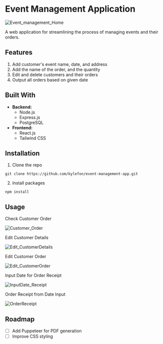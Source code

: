 # Event Management Application

![Event_management_Home](https://github.com/kylefon/event-management-app/assets/100178498/1f7e1501-57c9-40c1-9d9f-240cbb8eb739)

A web application for streamlining the process of managing events and their orders. 

## Features
1. Add customer's event name, date, and address
2. Add the name of the order, and the quantity
3. Edit and delete customers and their orders 
4. Output all orders based on given date

## Built With
- **Backend:**
  - Node.js
  - Express.js
  - PostgreSQL
- **Frontend:**
  - React.js
  - Tailwind CSS

## Installation
1. Clone the repo
```
git clone https://github.com/kylefon/event-management-app.git
```

2. Install packages
```
npm install
```

## Usage 

Check Customer Order

![Customer_Order](https://github.com/kylefon/event-management-app/assets/100178498/0976c2cb-45e1-44f8-9fd4-4cba2f101c7c)

Edit Customer Details

![Edit_CustomerDetails](https://github.com/kylefon/event-management-app/assets/100178498/c2a591a2-7ada-46b6-8444-8804b5b05ce2)

Edit Customer Order

![Edit_CustomerOrder](https://github.com/kylefon/event-management-app/assets/100178498/65beaca6-0dc8-4a07-b418-9b84a6de3e12)

Input Date for Order Receipt

![InputDate_Receipt](https://github.com/kylefon/event-management-app/assets/100178498/94eb2d0c-5096-4925-af23-85a4892b74f7)

Order Receipt from Date Input

![OrderReceipt](https://github.com/kylefon/event-management-app/assets/100178498/9056faac-cd1d-4457-9511-5f5df107ec9f)

## Roadmap
- [ ] Add Puppeteer for PDF generation
- [ ] Improve CSS styling
